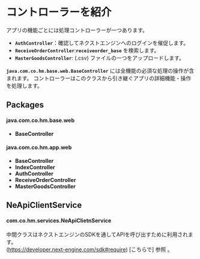 # コントローラーを紹介  

アプリの機能ごとには処理コントローラーが一つあります。  

* __`AuthController`__：確認してネクストエンジンへのログインを催促します。    
* __`ReceiveOrderController`__:__`receiveorder_base`__ を検索します。   
* __`MasterGoodsController`__: (.csv) ファイルの一つをアップロードします。   

__`java.com.co.hm.base.web.BaseController`__ には全機能の必須な処理の操作が含まれます。
コントローラーはこのクラスから引き継ぐアプリの詳細機能・操作を処理します。    

## Packages  
#### java.com.co.hm.base.web    

 * __BaseController__   
 
 
#### java.com.co.hm.app.web  
 
 * __BaseController__   
 * __IndexController__   
 * __AuthController__  
 * __ReceiveOrderController__  
 * __MasterGoodsController__   
  
    
## NeApiClientService  
#### com.co.hm.services.NeApiClietnService  
中間クラスはネクストエンジンのSDKを通してAPIを呼び出すために利用されます。     
(https://developer.next-engine.com/sdk#require) [こちらで] 参照 。